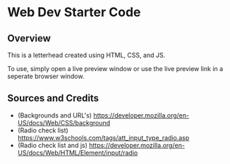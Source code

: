 # Web Dev Starter Code

## Overview

This is a letterhead created using HTML, CSS, and JS.

To use, simply open a live preview window or use the live preview link in a seperate 
browser window. 

## Sources and Credits

- (Backgrounds and URL's) https://developer.mozilla.org/en-US/docs/Web/CSS/background
- (Radio check list) https://www.w3schools.com/tags/att_input_type_radio.asp
- (Radio check list and js) https://developer.mozilla.org/en-US/docs/Web/HTML/Element/input/radio
